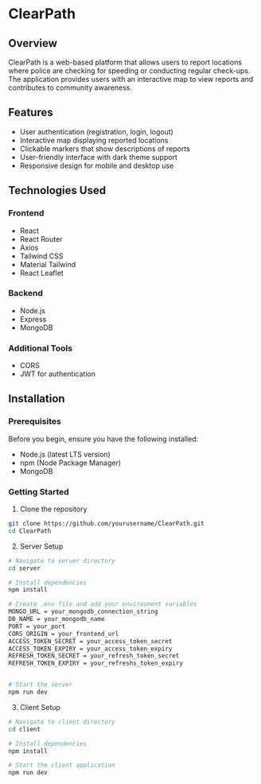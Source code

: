 # ClearPath

## Overview

ClearPath is a web-based platform that allows users to report locations where police are checking for speeding or conducting regular check-ups. The application provides users with an interactive map to view reports and contributes to community awareness.

## Features

- User authentication (registration, login, logout)
- Interactive map displaying reported locations
- Clickable markers that show descriptions of reports
- User-friendly interface with dark theme support
- Responsive design for mobile and desktop use

## Technologies Used

### Frontend
- React
- React Router
- Axios
- Tailwind CSS
- Material Tailwind
- React Leaflet

### Backend
- Node.js
- Express
- MongoDB

### Additional Tools
- CORS
- JWT for authentication

## Installation

### Prerequisites

Before you begin, ensure you have the following installed:
- Node.js (latest LTS version)
- npm (Node Package Manager)
- MongoDB

### Getting Started

1. Clone the repository
```bash
git clone https://github.com/yourusername/ClearPath.git
cd ClearPath
```

2. Server Setup
```bash
# Navigate to server directory
cd server

# Install dependencies
npm install

# Create .env file and add your environment variables
MONGO_URL = your_mongodb_connection_string 
DB_NAME = your_mongodb_name
PORT = your_port
CORS_ORIGIN = your_frontend_url
ACCESS_TOKEN_SECRET = your_access_token_secret
ACCESS_TOKEN_EXPIRY = your_access_token_expiry
REFRESH_TOKEN_SECRET = your_refresh_token_secret
REFRESH_TOKEN_EXPIRY = your_refreshs_token_expiry


# Start the server
npm run dev
```

3. Client Setup
```bash
# Navigate to client directory
cd client

# Install dependencies
npm install

# Start the client application
npm run dev
```
